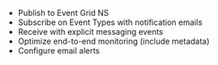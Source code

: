 * Publish to Event Grid NS
* Subscribe on Event Types with notification emails
* Receive with explicit messaging events
* Optimize end-to-end monitoring (include metadata)
* Configure email alerts
